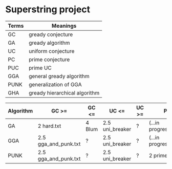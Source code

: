 # Superstring project
|Terms|Meanings|
|-|-|
|GC|gready conjecture|
|GA|gready algorithm|
|UC|uniform conjecture|
|PC|prime conjecture|
|PUC|prime UC|
|GGA|general gready algorithm|
|PUNK|generalization of GGA|
|GHA|gready hierarchical algorithm|

|Algorithm|GC >=|GC <=|UC <=|UC >=|PC >=|PC >=|PUC <=|PUC >=|
|-|-|-|-|-|-|-|-|-|
|GA|2 hard.txt|4 Blum|2.5 uni_breaker|?|(...in progress...>=1.5?)|4 Blum|2 pu.txt|?|
|GGA|2.5 gga_and_punk.txt|?|2.5 uni_breaker|?|(...in progress...>=1.5?)|?|2 pu.txt|?|
|PUNK|2.5 gga_and_punk.txt|?|2.5 uni_breaker|?|2 prime_punk.txt|?|2 pu.txt|?|
